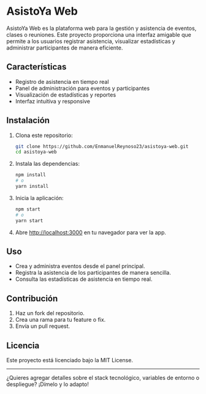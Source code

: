 # AsistoYa Web

AsistoYa Web es la plataforma web para la gestión y asistencia de eventos, clases o reuniones. Este proyecto proporciona una interfaz amigable que permite a los usuarios registrar asistencia, visualizar estadísticas y administrar participantes de manera eficiente.

## Características

- Registro de asistencia en tiempo real
- Panel de administración para eventos y participantes
- Visualización de estadísticas y reportes
- Interfaz intuitiva y responsive

## Instalación

1. Clona este repositorio:

   ```bash
   git clone https://github.com/EnmanuelReynoso23/asistoya-web.git
   cd asistoya-web
   ```

2. Instala las dependencias:

   ```bash
   npm install
   # o
   yarn install
   ```

3. Inicia la aplicación:

   ```bash
   npm start
   # o
   yarn start
   ```

4. Abre [http://localhost:3000](http://localhost:3000) en tu navegador para ver la app.

## Uso

- Crea y administra eventos desde el panel principal.
- Registra la asistencia de los participantes de manera sencilla.
- Consulta las estadísticas de asistencia en tiempo real.

## Contribución

1. Haz un fork del repositorio.
2. Crea una rama para tu feature o fix.
3. Envía un pull request.

## Licencia

Este proyecto está licenciado bajo la MIT License.

---

¿Quieres agregar detalles sobre el stack tecnológico, variables de entorno o despliegue? ¡Dímelo y lo adapto!
